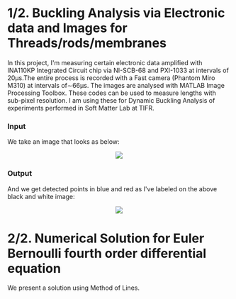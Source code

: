 # 1/2. Buckling Analysis via Electronic data and Images for Threads/rods/membranes
In this project, I'm measuring certain electronic data amplified with INA110KP Integrated Circuit chip via NI-SCB-68 and PXI-1033 at intervals of 20μs.The entire process is recorded with a Fast camera (Phantom Miro M310) at intervals of∼66μs. The images are analysed with MATLAB Image Processing Toolbox. These codes can be used to measure lengths with sub-pixel resolution. 
I am using these for Dynamic Buckling Analysis of experiments performed in Soft Matter Lab at TIFR.

### Input
We take an image that looks as below:
<p align="center">
  <img src="https://github.com/harshjn/DynamicBucklingRubberAnalysis.m/blob/master/image_fixed_width-2">  
</p>

### Output
And we get detected points in blue and red as I've labeled on the above black and white image:
<p align="center">
  <img src="https://github.com/harshjn/DynamicBucklingRubberAnalysis.m/blob/master/image_fixed_width">  
</p>


# 2/2. Numerical Solution for Euler Bernoulli fourth order differential equation
We present a solution using Method of Lines.

